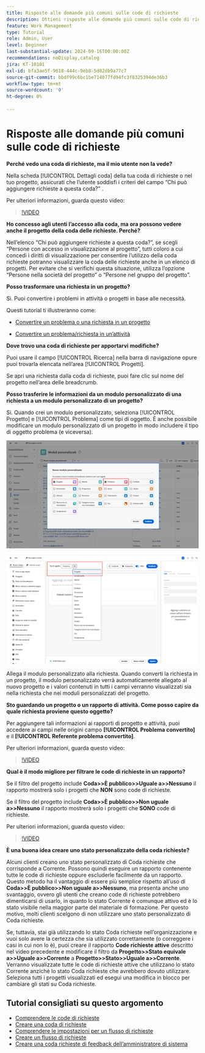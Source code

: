 ```yaml
---
title: Risposte alle domande più comuni sulle code di richieste
description: Ottieni risposte alle domande più comuni sulle code di richieste in [!DNL &#x200B; Workfront].
feature: Work Management
type: Tutorial
role: Admin, User
level: Beginner
last-substantial-update: 2024-09-16T00:00:00Z
recommendations: noDisplay,catalog
jira: KT-10101
exl-id: bfa3ae5f-9618-444c-9eb8-5d82db9a77c7
source-git-commit: bbdf99c6bc1be714077fd94fc3f8325394de36b3
workflow-type: tm+mt
source-wordcount: '0'
ht-degree: 0%

---
```


# Risposte alle domande più comuni sulle code di richieste

**Perché vedo una coda di richieste, ma il mio utente non la vede?**

Nella scheda [!UICONTROL Dettagli coda] della tua coda di richieste o nel tuo progetto, assicurati che l’utente soddisfi i criteri del campo “Chi può aggiungere richieste a questa coda?” .

Per ulteriori informazioni, guarda questo video:

>[!VIDEO](https://video.tv.adobe.com/v/3434164/?quality=12&learn=on&enablevpops=1&captions=ita)

**Ho concesso agli utenti l’accesso alla coda, ma ora possono vedere anche il progetto della coda delle richieste. Perché?**

Nell’elenco “Chi può aggiungere richieste a questa coda?”, se scegli “Persone con accesso in visualizzazione al progetto”, tutti coloro a cui concedi i diritti di visualizzazione per consentire l’utilizzo della coda richieste potranno visualizzare la coda delle richieste anche in un elenco di progetti. Per evitare che si verifichi questa situazione, utilizza l’opzione “Persone nella società del progetto” o “Persone nel gruppo del progetto”.

**Posso trasformare una richiesta in un progetto?**

Sì. Puoi convertire i problemi in attività o progetti in base alle necessità.

Questi tutorial ti illustreranno come:

* [Convertire un problema o una richiesta in un progetto](/help/manage-work/issues-requests/create-a-project-from-a-request.md)

* [Convertire un problema/richiesta in un’attività](/help/manage-work/issues-requests/convert-issues-to-other-work-items.md)

**Dove trovo una coda di richieste per apportarvi modifiche?**

Puoi usare il campo [!UICONTROL Ricerca] nella barra di navigazione opure puoi trovarla elencata nell’area [!UICONTROL Progetti].

Se apri una richiesta dalla coda di richieste, puoi fare clic sul nome del progetto nell’area delle breadcrumb.

**Posso trasferire le informazioni da un modulo personalizzato di una richiesta a un modulo personalizzato di un progetto?**

Sì. Quando crei un modulo personalizzato, seleziona [!UICONTROL Progetto] e [!UICONTROL Problema] come tipi di oggetto. È anche possibile modificare un modulo personalizzato di un progetto in modo includere il tipo di oggetto problema (e viceversa).

![Immagine che mostra come selezionare due tipi di oggetto durante la creazione di un modulo personalizzato](assets/faq-image-1.png)

![Immagine che mostra come selezionare due tipi di oggetto durante la modifica di un modulo personalizzato](assets/faq-image-2.png)

Allega il modulo personalizzato alla richiesta. Quando converti la richiesta in un progetto, il modulo personalizzato verrà automaticamente allegato al nuovo progetto e i valori contenuti in tutti i campi verranno visualizzati sia nella richiesta che nei moduli personalizzati del progetto.

**Sto guardando un progetto o un rapporto di attività. Come posso capire da quale richiesta proviene questo oggetto?**

Per aggiungere tali informazioni ai rapporti di progetto e attività, puoi accedere ai campi nelle origini campo **[!UICONTROL Problema convertito]** e il **[!UICONTROL Referente problema convertito]**.

Per ulteriori informazioni, guarda questo video:

>[!VIDEO](https://video.tv.adobe.com/v/3434184/?quality=12&learn=on&enablevpops=1&captions=ita)


**Qual è il modo migliore per filtrare le code di richieste in un rapporto?**

Se il filtro del progetto include **Coda>>È pubblico>>Uguale a>>Nessuno** il rapporto mostrerà solo i progetti che **NON** sono code di richieste.

Se il filtro del progetto include **Coda>>È pubblico>>Non uguale a>>Nessuno** il rapporto mostrerà solo i progetti che **SONO** code di richieste.

Per ulteriori informazioni, guarda questo video:

>[!VIDEO](https://video.tv.adobe.com/v/3434338/?quality=12&learn=on&enablevpops=1&captions=ita)

**È una buona idea creare uno stato personalizzato della coda richieste?**

Alcuni clienti creano uno stato personalizzato di Coda richieste che corrisponde a Corrente. Possono quindi eseguire un rapporto contenente tutte le code di richieste oppure escluderle facilmente da un rapporto. Questo metodo ha il vantaggio di essere più semplice rispetto all’uso di **Coda>>È pubblico>>Non uguale a>>Nessuno**, ma presenta anche uno svantaggio, ovvero gli utenti che creano code di richieste potrebbero dimenticarsi di usarlo, in quanto lo stato Corrente è comunque attivo ed è lo stato visibile nella maggior parte del materiale di formazione. Per questo motivo, molti clienti scelgono di non utilizzare uno stato personalizzato di Coda richieste.

Se, tuttavia, stai già utilizzando lo stato Coda richieste nell’organizzazione e vuoi solo avere la certezza che sia utilizzato correttamente (o correggere i casi in cui non lo è), puoi creare il rapporto **Code richieste attive** descritto nel video precedente e modificare il filtro da **Progetto>>Stato equivale a>>Uguale a>>Corrente** a **Progetto>>Stato>>Uguale a>>Corrente**. Verranno visualizzate tutte le code di richieste attive che utilizzano lo stato Corrente anziché lo stato Coda richieste che avrebbero dovuto utilizzare. Seleziona tutti i progetti visualizzati ed esegui una modifica in blocco per cambiare gli stati su Coda richieste.

## Tutorial consigliati su questo argomento

* [Comprendere le code di richieste](/help/manage-work/request-queues/understand-request-queues.md)
* [Creare una coda di richieste](/help/manage-work/request-queues/create-a-request-queue.md)
* [Comprendere le impostazioni per un flusso di richieste](/help/manage-work/request-queues/understand-settings-for-a-flow-request.md)
* [Creare un flusso di richieste](/help/manage-work/request-queues/create-a-request-flow.md)
* [Creare una coda richieste di feedback dell’amministratore di sistema](/help/manage-work/request-queues/create-a-system-admin-feedback-request-queue.md)
